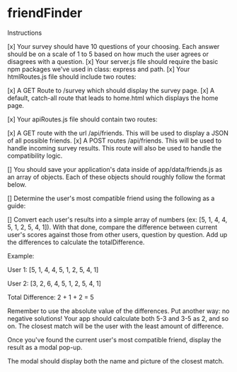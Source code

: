 # friendFinder

Instructions


[x] Your survey should have 10 questions of your choosing. Each answer should be on a scale of 1 to 5 based on how much the user agrees or disagrees with a question.
[x] Your server.js file should require the basic npm packages we've used in class: express and path.
[x] Your htmlRoutes.js file should include two routes:



[x] A GET Route to /survey which should display the survey page.
[x] A default, catch-all route that leads to home.html which displays the home page.



[x] Your apiRoutes.js file should contain two routes:

[x] A GET route with the url /api/friends. This will be used to display a JSON of all possible friends.
[x] A POST routes /api/friends. This will be used to handle incoming survey results. This route will also be used to handle the compatibility logic.



[] You should save your application's data inside of app/data/friends.js as an array of objects. Each of these objects should roughly follow the format below.

[] Determine the user's most compatible friend using the following as a guide:



[] Convert each user's results into a simple array of numbers (ex: [5, 1, 4, 4, 5, 1, 2, 5, 4, 1]).
With that done, compare the difference between current user's scores against those from other users, question by question. Add up the differences to calculate the totalDifference.


Example:


User 1: [5, 1, 4, 4, 5, 1, 2, 5, 4, 1]

User 2: [3, 2, 6, 4, 5, 1, 2, 5, 4, 1]

Total Difference: 2 + 1 + 2 = 5





Remember to use the absolute value of the differences. Put another way: no negative solutions! Your app should calculate both 5-3 and 3-5 as 2, and so on.
The closest match will be the user with the least amount of difference.



Once you've found the current user's most compatible friend, display the result as a modal pop-up.


The modal should display both the name and picture of the closest match.